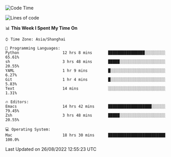 <!--START_SECTION:waka-->
![Code Time](http://img.shields.io/badge/Code%20Time-820%20hrs%2052%20mins-blue)

![Lines of code](https://img.shields.io/badge/From%20Hello%20World%20I%27ve%20Written-22%20Thousand%20lines%20of%20code-blue)

📊 **This Week I Spent My Time On** 

```text
⌚︎ Time Zone: Asia/Shanghai

💬 Programming Languages: 
Python                   12 hrs 8 mins       ████████████████░░░░░░░░░   65.61% 
sh                       3 hrs 48 mins       █████░░░░░░░░░░░░░░░░░░░░   20.55% 
YAML                     1 hr 9 mins         █░░░░░░░░░░░░░░░░░░░░░░░░   6.27% 
Git                      1 hr 4 mins         █░░░░░░░░░░░░░░░░░░░░░░░░   5.83% 
Text                     14 mins             ░░░░░░░░░░░░░░░░░░░░░░░░░   1.31%

🔥 Editors: 
Emacs                    14 hrs 42 mins      ███████████████████░░░░░░   79.45% 
Zsh                      3 hrs 48 mins       █████░░░░░░░░░░░░░░░░░░░░   20.55%

💻 Operating System: 
Mac                      18 hrs 30 mins      █████████████████████████   100.0%

```


 Last Updated on 26/08/2022 12:55:23 UTC
<!--END_SECTION:waka-->
